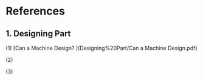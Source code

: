 # References

## 1. Designing Part
(1) [Can a Machine Design? ](Designing%20Part/Can a Machine Design.pdf)

(2)

(3)


